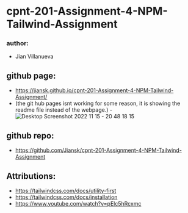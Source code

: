 # cpnt-201-Assignment-4-NPM-Tailwind-Assignment
### author:
- Jian Villanueva
## github page: 
- https://jiansk.github.io/cpnt-201-Assignment-4-NPM-Tailwind-Assignment/
- (the git hub pages isnt working for some reason, it is showing the readme file instead of the webpage.)
-![Desktop Screenshot 2022 11 15 - 20 48 18 15](https://user-images.githubusercontent.com/113375154/202079018-816ebbd9-dad2-43e3-a7af-92a31e672f7b.png)

## github repo:
- https://github.com/Jiansk/cpnt-201-Assignment-4-NPM-Tailwind-Assignment
## Attributions:
- https://tailwindcss.com/docs/utility-first
- https://tailwindcss.com/docs/installation
- https://www.youtube.com/watch?v=pElc5hRcxmc
